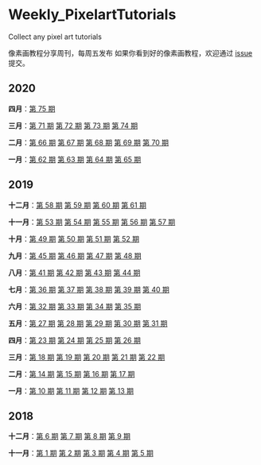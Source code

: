 # Weekly_PixelartTutorials
Collect any pixel art tutorials

像素画教程分享周刊，每周五发布
如果你看到好的像素画教程，欢迎通过 [issue](https://github.com/pixel32/Weekly_PixelartTutorials/issues) 提交。

## 2020

**四月**：[第 75 期](doc/issue-75.md)

**三月**：[第 71 期](doc/issue-71.md) [第 72 期](doc/issue-72.md) [第 73 期](doc/issue-73.md) [第 74 期](doc/issue-74.md) 

**二月**：[第 66 期](doc/issue-66.md) [第 67 期](doc/issue-67.md) [第 68 期](doc/issue-68.md) [第 69 期](doc/issue-69.md) [第 70 期](doc/issue-70.md)

**一月**：[第 62 期](doc/issue-62.md) [第 63 期](doc/issue-63.md)  [第 64 期](doc/issue-64.md) [第 65 期](doc/issue-65.md)


## 2019

**十二月**：[第 58 期](doc/issue-58.md) [第 59 期](doc/issue-59.md) [第 60 期](doc/issue-60.md) [第 61 期](doc/issue-61.md)

**十一月**：[第 53 期](doc/issue-53.md) [第 54 期](doc/issue-54.md) [第 55 期](doc/issue-55.md)  [第 56 期](doc/issue-56.md)  [第 57 期](doc/issue-57.md) 

**十月**：[第 49 期](doc/issue-49.md) [第 50 期](doc/issue-50.md)  [第 51 期](doc/issue-51.md)  [第 52 期](doc/issue-52.md) 

**九月**：[第 45 期](doc/issue-45.md) [第 46 期](doc/issue-46.md) [第 47 期](doc/issue-47.md) [第 48 期](doc/issue-48.md)

**八月**：[第 41 期](doc/issue-41.md) [第 42 期](doc/issue-42.md) [第 43 期](doc/issue-43.md) [第 44 期](doc/issue-44.md) 

**七月**：[第 36 期](doc/issue-36.md)  [第 37 期](doc/issue-37.md) [第 38 期](doc/issue-38.md)  [第 39 期](doc/issue-39.md) [第 40 期](doc/issue-40.md)

**六月**：[第 32 期](doc/issue-32.md) [第 33 期](doc/issue-33.md) [第 34 期](doc/issue-34.md) [第 35 期](doc/issue-35.md)

**五月**：[第 27 期](doc/issue-27.md)  [第 28 期](doc/issue-28.md)  [第 29 期](doc/issue-29.md)  [第 30 期](doc/issue-30.md)  [第 31 期](doc/issue-31.md) 

**四月**：[第 23 期](doc/issue-23.md)  [第 24 期](doc/issue-24.md)  [第 25 期](doc/issue-25.md)   [第 26 期](doc/issue-26.md)  

**三月**：[第 18 期](doc/issue-18.md)   [第 19 期](doc/issue-19.md)   [第 20 期](doc/issue-20.md)  [第 21 期](doc/issue-21.md)  [第 22 期](doc/issue-22.md) 

**二月**：[第 14 期](doc/issue-14.md)  [第 15 期](doc/issue-15.md) [第 16 期](doc/issue-16.md)  [第 17 期](doc/issue-17.md) 

**一月**：[第 10 期](doc/issue-10.md)  [第 11 期](doc/issue-11.md)   [第 12 期](doc/issue-12.md)  [第 13 期](doc/issue-13.md) 

## 2018

**十二月**：[第 6 期](doc/issue-6.md)    [第 7 期](doc/issue-7.md)    [第 8 期](doc/issue-8.md)   [第 9 期](doc/issue-9.md)

**十一月**：[第 1 期](doc/issue-1.md)   [第 2 期](doc/issue-2.md)  [第 3 期](doc/issue-3.md) [第 4 期](doc/issue-4.md)  [第 5 期](doc/issue-5.md)
